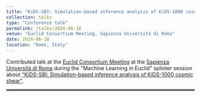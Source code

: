 ```yaml
---
title: "KiDS-SBI: Simulation-based inference analysis of KiDS-1000 cosmic shear"
collection: talks
type: "Conference talk"
permalink: /talks/2024-06-18
venue: "Euclid Consortium Meeting, Sapienza Università di Roma"
date: 2024-06-18
location: "Rome, Italy"
---
```


Contributed talk at the [Euclid Consortium Meeting](https://www.euclid-ec.org/) at the [Sapienza Università di Roma](https://www.phys.uniroma1.it/fisica/) during the "Machine Learning in Euclid" splinter session about ["KiDS-SBI: Simulation-based inference analysis of KiDS-1000 cosmic shear"](https://arxiv.org/abs/2404.15402).

<hr style="border:2px solid gray">
